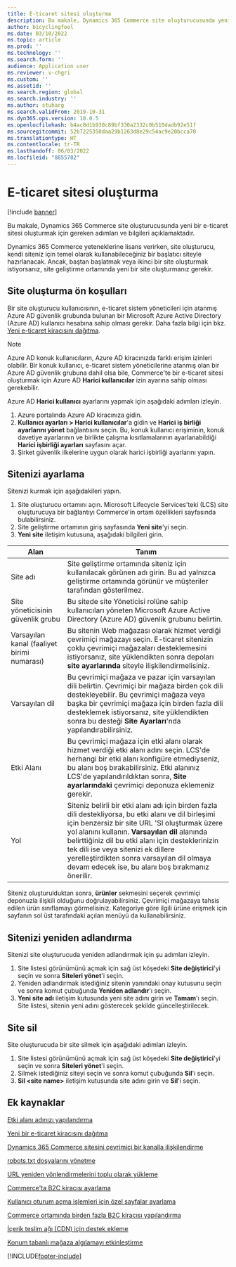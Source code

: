 ```yaml
---
title: E-ticaret sitesi oluşturma
description: Bu makale, Dynamics 365 Commerce site oluşturucusunda yeni bir e-ticaret sitesi oluşturmak için gereken adımları ve bilgileri açıklamaktadır.
author: bicyclingfool
ms.date: 03/10/2022
ms.topic: article
ms.prod: ''
ms.technology: ''
ms.search.form: ''
audience: Application user
ms.reviewer: v-chgri
ms.custom: ''
ms.assetid: ''
ms.search.region: global
ms.search.industry: ''
ms.author: stuharg
ms.search.validFrom: 2019-10-31
ms.dyn365.ops.version: 10.0.5
ms.openlocfilehash: b4ac8d1b930c89bf330a2332c0b510dadb92e51f
ms.sourcegitcommit: 52b7225350daa29b1263d8e29c54ac9e20bcca70
ms.translationtype: HT
ms.contentlocale: tr-TR
ms.lasthandoff: 06/03/2022
ms.locfileid: "8855782"
---
```

# <a name="create-an-e-commerce-site"></a>E-ticaret sitesi oluşturma

[!include [banner](includes/banner.md)]

Bu makale, Dynamics 365 Commerce site oluşturucusunda yeni bir e-ticaret sitesi oluşturmak için gereken adımları ve bilgileri açıklamaktadır.

Dynamics 365 Commerce yeteneklerine lisans verirken, site oluşturucu, kendi siteniz için temel olarak kullanabileceğiniz bir başlatıcı siteyle hazırlanacak. Ancak, baştan başlatmak veya ikinci bir site oluşturmak istiyorsanız, site geliştirme ortamında yeni bir site oluşturmanız gerekir. 

## <a name="site-creation-prerequisites"></a>Site oluşturma ön koşulları

Bir site oluşturucu kullanıcısının, e-ticaret sistem yöneticileri için atanmış Azure AD güvenlik grubunda bulunan bir Microsoft Azure Active Directory (Azure AD) kullanıcı hesabına sahip olması gerekir. Daha fazla bilgi için bkz. [Yeni e-ticaret kiracısını dağıtma](deploy-ecommerce-site.md).

> [!NOTE]
> Azure AD konuk kullanıcıların, Azure AD kiracınızda farklı erişim izinleri olabilir. Bir konuk kullanıcı, e-ticaret sistem yöneticilerine atanmış olan bir Azure AD güvenlik grubuna dahil olsa bile, Commerce'te bir e-ticaret sitesi oluşturmak için Azure AD **Harici kullanıcılar** izin ayarına sahip olması gerekebilir. 

Azure AD **Harici kullanıcı** ayarlarını yapmak için aşağıdaki adımları izleyin.

1. Azure portalında Azure AD kiracınıza gidin.
1. **Kullanıcı ayarları \> Harici kullanıcılar**'a gidin ve **Harici iş birliği ayarlarını yönet** bağlantısını seçin. Bu, konuk kullanıcı erişiminin, konuk davetiye ayarlarının ve birlikte çalışma kısıtlamalarının ayarlanabildiği **Harici işbirliği ayarları** sayfasını açar. 
1. Şirket güvenlik ilkelerine uygun olarak harici işbirliği ayarlarını yapın. 

## <a name="set-up-your-site"></a>Sitenizi ayarlama

Sitenizi kurmak için aşağıdakileri yapın.

1. Site oluşturucu ortamını açın. Microsoft Lifecycle Services'teki (LCS) site oluşturucuya bir bağlantıyı Commerce'in ortam özellikleri sayfasında bulabilirsiniz.
1. Site geliştirme ortamının giriş sayfasında **Yeni site**'yi seçin.
1. **Yeni site** iletişim kutusuna, aşağıdaki bilgileri girin.

| Alan                               | Tanım |
|-------------------------------------|-------------|
| Site adı                           | Site geliştirme ortamında siteniz için kullanılacak görünen adı girin. Bu ad yalnızca geliştirme ortamında görünür ve müşteriler tarafından gösterilmez. |
| Site yöneticisinin güvenlik grubu | Bu sitede site Yöneticisi rolüne sahip kullanıcıları yöneten Microsoft Azure Active Directory (Azure AD) güvenlik grubunu belirtin. |
| Varsayılan kanal (faaliyet birimi numarası) | Bu sitenin Web mağazası olarak hizmet verdiği çevrimiçi mağazayı seçin. E-ticaret sitenizin çoklu çevrimiçi mağazaları desteklemesini istiyorsanız, site yüklendikten sonra depoları **site ayarlarında** siteyle ilişkilendirmelisiniz. |
| Varsayılan dil                            | Bu çevrimiçi mağaza ve pazar için varsayılan dili belirtin. Çevrimiçi bir mağaza birden çok dili destekleyebilir. Bu çevrimiçi mağaza veya başka bir çevrimiçi mağaza için birden fazla dili desteklemek istiyorsanız, site yüklendikten sonra bu desteği **Site Ayarları**'nda yapılandırabilirsiniz.  |
| Etki Alanı                              | Bu çevrimiçi mağaza için etki alanı olarak hizmet verdiği etki alanı adını seçin. LCS'de herhangi bir etki alanı konfigüre etmediyseniz, bu alanı boş bırakabilirsiniz. Etki alanınız LCS'de yapılandırıldıktan sonra, **Site ayarlarındaki** çevrimiçi deponuza eklemeniz gerekir.  |
| Yol                              | Siteniz belirli bir etki alanı adı için birden fazla dili destekliyorsa, bu etki alanı ve dil birleşimi için benzersiz bir site URL 'SI oluşturmak üzere yol alanını kullanın. **Varsayılan dil** alanında belirttiğiniz dil bu etki alanı için desteklerinizin tek dili ise veya sitenizi ek dillere yerelleştirdikten sonra varsayılan dil olmaya devam edecek ise, bu alanı boş bırakmanız önerilir. |

Siteniz oluşturulduktan sonra, **ürünler** sekmesini seçerek çevrimiçi deponuzla ilişkili olduğunu doğrulayabilirsiniz. Çevrimiçi mağazaya tahsis edilen ürün sınıflamayı görmelisiniz. Kategoriye göre ilgili ürüne erişmek için sayfanın sol üst tarafındaki açılan menüyü da kullanabilirsiniz.

## <a name="rename-your-site"></a>Sitenizi yeniden adlandırma

Sitenizi site oluşturucuda yeniden adlandırmak için şu adımları izleyin.

1. Site listesi görünümünü açmak için sağ üst köşedeki **Site değiştirici**'yi seçin ve sonra **Siteleri yönet**'i seçin. 
1. Yeniden adlandırmak istediğiniz sitenin yanındaki onay kutusunu seçin ve sonra komut çubuğunda **Yeniden adlandır**'ı seçin.
1. **Yeni site adı** iletişim kutusunda yeni site adını girin ve **Tamam**'ı seçin. Site listesi, sitenin yeni adını gösterecek şekilde güncelleştirilecek.

## <a name="delete-a-site"></a>Site sil

Site oluşturucuda bir site silmek için aşağıdaki adımları izleyin.

1. Site listesi görünümünü açmak için sağ üst köşedeki **Site değiştirici**'yi seçin ve sonra **Siteleri yönet**'i seçin.
1. Silmek istediğiniz siteyi seçin ve sonra komut çubuğunda **Sil**'i seçin.
1. **Sil \<site name\>** iletişim kutusunda site adını girin ve **Sil**'i seçin.

## <a name="additional-resources"></a>Ek kaynaklar

[Etki alanı adınızı yapılandırma](configure-your-domain-name.md)

[Yeni bir e-ticaret kiracısını dağıtma](deploy-ecommerce-site.md)

[Dynamics 365 Commerce sitesini çevrimiçi bir kanalla ilişkilendirme](associate-site-online-store.md)

[robots.txt dosyalarını yönetme](manage-robots-txt-files.md)

[URL yeniden yönlendirmelerini toplu olarak yükleme](upload-bulk-redirects.md)

[Commerce'ta B2C kiracısı ayarlama](set-up-B2C-tenant.md)

[Kullanıcı oturum açma işlemleri için özel sayfalar ayarlama](custom-pages-user-logins.md)

[Commerce ortamında birden fazla B2C kiracısı yapılandırma](configure-multi-B2C-tenants.md)

[İçerik teslim ağı (CDN) için destek ekleme](add-cdn-support.md)

[Konum tabanlı mağaza algılamayı etkinleştirme](enable-store-detection.md)


[!INCLUDE[footer-include](../includes/footer-banner.md)]
